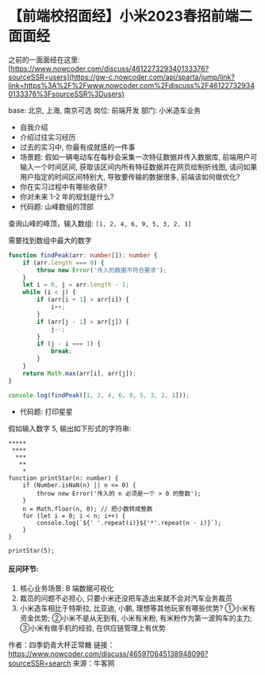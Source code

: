 # 【前端校招面经】小米2023春招前端二面面经

之前的一面面经在这里: [https://www.nowcoder.com/discuss/461227329340133376?sourceSSR=users](https://gw-c.nowcoder.com/api/sparta/jump/link?link=https%3A%2F%2Fwww.nowcoder.com%2Fdiscuss%2F461227329340133376%3FsourceSSR%3Dusers)

base: 北京, 上海, 南京可选 岗位: 前端开发 部门: 小米造车业务

- 自我介绍
- 介绍过往实习经历
- 过去的实习中, 你最有成就感的一件事
- 场景题: 假如一辆电动车在每秒会采集一次特征数据并传入数据库, 前端用户可输入一个时间区间, 获取该区间内所有特征数据并在网页绘制折线图, 请问如果用户指定的时间区间特别大, 导致要传输的数据很多, 前端该如何做优化?
- 你在实习过程中有哪些收获?
- 你对未来 1-2 年的规划是什么?
- 代码题: 山峰数组的顶部

查询山峰的峰顶，输入数组: `[1, 2, 4, 6, 9, 5, 3, 2, 1]`

需要找到数组中最大的数字

```typescript
function findPeak(arr: number[]): number {
    if (arr.length === 0) {
        throw new Error('传入的数据不符合要求');
    }
    let i = 0, j = arr.length - 1;
    while (i < j) {
        if (arr[i + 1] > arr[i]) {
            i++;
        }
        if (arr[j - 1] > arr[j]) {
            j--;
        }
        if (j - i === 1) {
            break;
        }
    }
    return Math.max(arr[i], arr[j]);
}

console.log(findPeak([1, 2, 4, 6, 9, 5, 3, 2, 1]));
```

- 代码题: 打印星星

假如输入数字 5, 输出如下形式的字符串:

```plain
*****
 ****
  ***
   **
    *
function printStar(n: number) {
    if (Number.isNaN(n) || n <= 0) {
        throw new Error('传入的 n 必须是一个 > 0 的整数');
    }
    n = Math.floor(n, 0); // 把小数转成整数
    for (let i = 0; i < n; i++) {
        console.log(`${' '.repeat(i)}${'*'.repeat(n - i)}`);
    }
}

printStar(5);
```

#### 反问环节:

1. 核心业务场景: B 端数据可视化
2. 裁员的问题不必担心, 只要小米还没把车造出来就不会对汽车业务裁员
3. 小米造车相比于特斯拉, 比亚迪, 小鹏, 理想等其他玩家有哪些优势? ①小米有资金优势; ②小米不是从无到有, 小米有米粉, 有米粉作为第一波购车的主力; ③小米有做手机的经验, 在供应链管理上有优势

作者：四季奶青大杯正常糖
链接：https://www.nowcoder.com/discuss/465970645138948096?sourceSSR=search
来源：牛客网